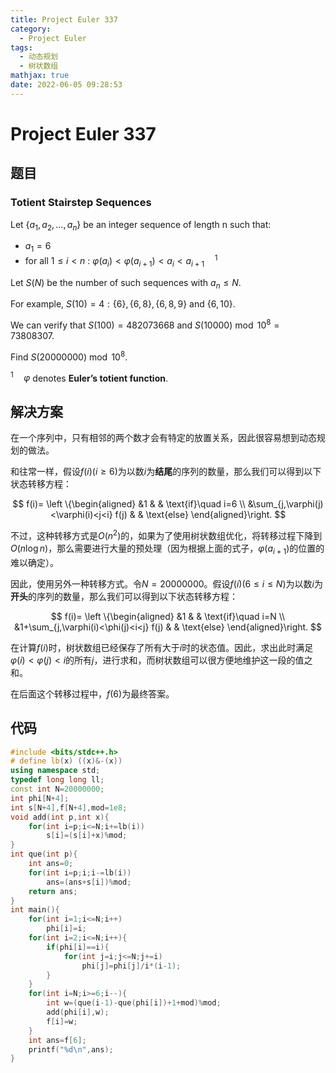 ```yaml
---
title: Project Euler 337
category:
  - Project Euler
tags:
  - 动态规划
  - 树状数组
mathjax: true
date: 2022-06-05 09:28:53
---
```


<escape><!-- more --></escape>

# Project Euler 337

## 题目

### Totient Stairstep Sequences

Let $\{a_1, a_2,\dots, a_n\}$ be an integer sequence of length n such that:

- $a_1 = 6$
- for all $1 \le i < n$ : $\varphi(a_i) < \varphi(a_{i+1}) < a_i < a_{i+1}\quad ^1$

Let $S(N)$ be the number of such sequences with $a_n \le N$.

For example, $S(10) = 4: \{6\}, \{6, 8\}, \{6, 8, 9\}$ and $\{6, 10\}$.

We can verify that $S(100) = 482073668$ and $S(10 000) \bmod 10^8 = 73808307$.

Find $S(20 000 000) \bmod 10^8$.

$^1 \quad \varphi$ denotes **Euler’s totient function**.

## 解决方案

在一个序列中，只有相邻的两个数才会有特定的放置关系，因此很容易想到动态规划的做法。

和往常一样，假设$f(i)(i\ge 6)$为以数$i$为**结尾**的序列的数量，那么我们可以得到以下状态转移方程：

$$
f(i)=
\left \{\begin{aligned}
  &1  & & \text{if}\quad i=6 \\
  &\sum_{j,\varphi(j)<\varphi(i)<j<i} f(j) & & \text{else}
\end{aligned}\right.
$$

不过，这种转移方式是$O(n^2)$的，如果为了使用树状数组优化，将转移过程下降到$O(n\log n)$，那么需要进行大量的预处理（因为根据上面的式子，$\varphi(a_{i+1})$的位置的难以确定）。

因此，使用另外一种转移方式。令$N=20000000$。假设$f(i)(6\le i\le N)$为以数$i$为**开头**的序列的数量，那么我们可以得到以下状态转移方程：

$$
f(i)=
\left \{\begin{aligned}
  &1  & & \text{if}\quad i=N \\
  &1+\sum_{j,\varphi(i)<\phi(j)<i<j} f(j) & & \text{else}
\end{aligned}\right.
$$

在计算$f(i)$时，树状数组已经保存了所有大于$i$时的状态值。因此，求出此时满足$\varphi(i)<\varphi(j)< i$的所有$j$，进行求和，而树状数组可以很方便地维护这一段的值之和。

在后面这个转移过程中，$f(6)$为最终答案。

## 代码

```C++
#include <bits/stdc++.h>
# define lb(x) ((x)&-(x))
using namespace std;
typedef long long ll;
const int N=20000000;
int phi[N+4];
int s[N+4],f[N+4],mod=1e8;
void add(int p,int x){
    for(int i=p;i<=N;i+=lb(i))
        s[i]=(s[i]+x)%mod;
}
int que(int p){
    int ans=0;
    for(int i=p;i;i-=lb(i))
        ans=(ans+s[i])%mod;
    return ans;
}
int main(){
    for(int i=1;i<=N;i++)
        phi[i]=i;
    for(int i=2;i<=N;i++){
        if(phi[i]==i){
            for(int j=i;j<=N;j+=i)
                phi[j]=phi[j]/i*(i-1);
        }
    }
    for(int i=N;i>=6;i--){
        int w=(que(i-1)-que(phi[i])+1+mod)%mod;
        add(phi[i],w);
        f[i]=w;
    }
    int ans=f[6];
    printf("%d\n",ans);
}

```
